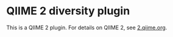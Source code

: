 # QIIME 2 diversity plugin

This is a QIIME 2 plugin. For details on QIIME 2, see [2.qiime.org](http://2.qiime.org).
